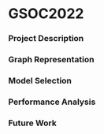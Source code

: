 # GSOC2022 

### Project Description



### Graph Representation



### Model Selection



### Performance Analysis



### Future Work

